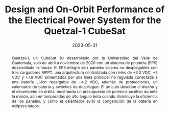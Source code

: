 ---
# Metadatos básicos
title: "Design and On-Orbit Performance of the Electrical Power System for the Quetzal-1 CubeSat"
authors:
  - Aldo Aguilar-Nadalini
  - Kuk H. Chung
  - Cecilia Marsicovetere
  - José A. Bagur
  - Juan F. Medrano
  - Emilio Miranda
  - Víctor Ayerdi
  - Luis Zea
date: 2023-05-31

# Información de publicación
publication_types: ["2"]
publication: "*Journal of Small Satellites (JoSS)*, Vol. 12, No. 2, pp. 1201–1229"
publication_short: "JoSS"

# Enlaces
url_source: "https://jossonline.com/design-and-on-orbit-performance-of-the-electrical-power-system-for-the-quetzal-1-cubesat/"
url_pdf: "https://jossonline.com/storage/2023/05/Final-Aguilar-Nadalini-Design-and-On-Orbit-Performance-of-the-Electrical-Power-System-for-the-Quetzal-1-CubeSat.pdf"
url_code: "https://github.com/Quetzal-1-CubeSat-Team"
url_project: "https://www.uvg.edu.gt/cubesat/"

# Apariencia/taxonomías
featured: true  
tags: ["CubeSat", "Quetzal-1", "Electrical Power System", "EPS", "Power Budget"]

# Resumen en español
abstract: >
  <div style="text-align: justify;">
  Quetzal-1, un CubeSat 1U desarrollado por la Universidad del Valle de Guatemala,
  voló de abril a noviembre de 2020 con un sistema de potencia (EPS) desarrollado in-house.
  El EPS integró seis paneles solares no desplegables con tres cargadores MPPT, una arquitectura
  centralizada con rieles de +3.3 VDC, +5 VDC y +7.6 VDC alimentados por una línea principal no regulada conectada a una batería Li-ion recargable de +4.2 VDC, además de protecciones, un calentador de batería y switches de despliegue. El artículo describe el diseño y el desempeño en órbita, mostrando un presupuesto de potencia positivo durante la misión, aún en temporadas de alto ángulo beta cuando disminuye la eficiencia de los paneles, y cómo el calentador evitó la congelación de la batería en eclipses largos.
  </div>
---